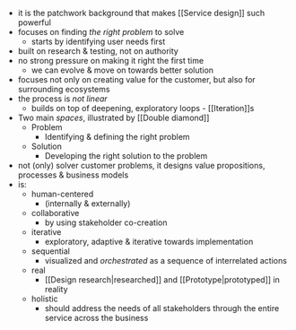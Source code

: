 - it is the patchwork background that makes [[Service design]] such powerful
- focuses on finding _the right problem_ to solve
	- starts by identifying user needs first
- built on research & testing, not on authority
- no strong pressure on making it right the first time
	- we can evolve & move on towards better solution
- focuses not only on creating value for the customer, but also for surrounding ecosystems
- the process is _not linear_
	- builds on top of deepening, exploratory loops - [[Iteration]]s
- Two main _spaces_, illustrated by [[Double diamond]]
	- Problem
		- Identifying & defining the right problem
	- Solution
		- Developing the right solution to the problem
- not (only) solver customer problems, it designs value propositions, processes & business models
- is:
	- human-centered
		- (internally & externally)
	- collaborative
		- by using stakeholder co-creation
	- iterative
		- exploratory, adaptive & iterative towards implementation
	- sequential
		- visualized and _orchestrated_ as a sequence of interrelated actions
	- real
		- [[Design research|researched]] and [[Prototype|prototyped]] in reality
	- holistic
		- should address the needs of all stakeholders through the entire service across the business